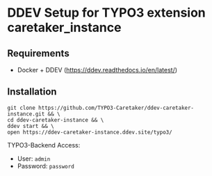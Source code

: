 # DDEV Setup for TYPO3 extension caretaker_instance

## Requirements

* Docker + DDEV (https://ddev.readthedocs.io/en/latest/)

## Installation

```
git clone https://github.com/TYPO3-Caretaker/ddev-caretaker-instance.git && \
cd ddev-caretaker-instance && \
ddev start && \
open https://ddev-caretaker-instance.ddev.site/typo3/
```

TYPO3-Backend Access:
* User: `admin`
* Password: `password`
